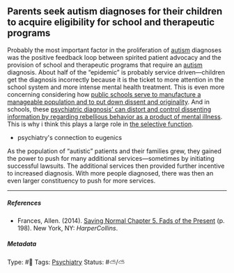 ## Parents seek autism diagnoses for their children to acquire eligibility for school and therapeutic programs

Probably the most important factor in the proliferation of [autism]() diagnoses was the positive feedback loop between spirited patient advocacy and the provision of school and therapeutic programs that require an [autism]() diagnosis. 
About half of the “epidemic” is probably service driven—children get the diagnosis incorrectly because it is the ticket to more attention in the school system and more intense mental health treatment. This is even more concerning considering how [public schools serve to manufacture a manageable population and to put down dissent and originality](Public%20schools%20serve%20to%20manufacture%20a%20manageable%20population%20and%20to%20put%20down%20dissent%20and%20originality.md). And in schools, these [psychiatric diagnosis’ can distort and control dissenting information by regarding rebellious behavior as a product of mental illness](Psychiatric%20diagnosis%E2%80%99%20can%20distort%20and%20control%20dissenting%20information%20by%20regarding%20rebellious%20behavior%20as%20a%20product%20of%20mental%20illness.md). This is why i think this plays a large role in [the selective function](The%20selective%20function.md).

* psychiatry's connection to eugenics

As the population of “autistic” patients and their families grew, they gained the power to push for many additional services—sometimes by initiating successful lawsuits. The additional services then provided further incentive to increased diagnosis. With more people diagnosed, there was then an even larger constituency to push for more services.

---

##### References

* Frances, Allen. (2014). [Saving Normal Chapter 5. Fads of the Present](Saving%20Normal%20Chapter%205.%20Fads%20of%20the%20Present.md) (p. 198). New York, NY: *HarperCollins*.

##### Metadata

Type: #🔴 
Tags: [Psychiatry](Psychiatry.md)
Status: #⛅️/⛅️ 
